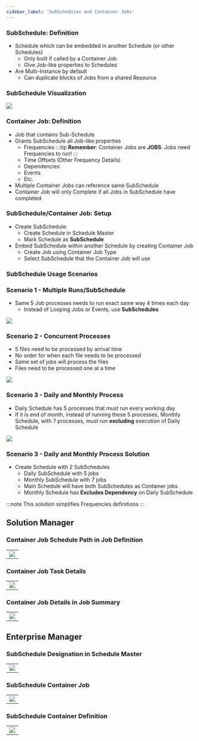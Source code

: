 ```yaml
---
sidebar_label: 'SubSchedules and Container Jobs'
---
```


### SubSchedule: Definition

* Schedule which can be embedded in another Schedule (or other Schedules)
	* Only built if called by a Container Job
	* Give Job-like properties to Schedules
* Are Multi-Instance by default
	* Can duplicate blocks of Jobs from a shared Resource

### SubSchedule Visualization

![](../static/imgbasic/424.png)

### Container Job: Definition

* Job that contains Sub-Schedule
* Grants SubSchedule all Job-like properties
	* Frequencies 
    :::tip
    **Remember**: Container Jobs are **JOBS**. Jobs need Frequencies to run!
    :::
	* Time Offsets (Other Frequency Details)
	* Dependencies
	* Events
	* Etc.
* Multiple Container Jobs can reference same SubSchedule
* Container Job will only Complete if all Jobs in SubSchedule have completed

### SubSchedule/Container Job: Setup

* Create SubSchedule:
	* Create Schedule in Schedule Master
	* Mark Schedule as **SubSchedule**
* Embed SubSchedule within another Schedule by creating Container Job
	* Create Job using Container Job Type
	* Select SubSchedule that the Container Job will use

### SubSchedule Usage Scenarios

### Scenario 1 - Multiple Runs/SubSchedule

* Same 5 Job processes needs to run exact same way 4 times each day
	* Instead of Looping Jobs or Events, use **SubSchedules**

![](../static/imgbasic/429.png)

### Scenario 2 - Concurrent Processes

* 5 files need to be processed by arrival time
* No order for when each file needs to be processed
* Same set of jobs will process the files
* Files need to be processed one at a time

![](../static/imgbasic/430.png)

### Scenario 3 - Daily and Monthly Process

* Daily Schedule has 5 processes that must run every working day
* If it is end of month, instead of running these 5 processes, Monthly Schedule, with 7 processes, must run **excluding** execution of Daily Schedule

![](../static/imgbasic/431.png)

### Scenario 3 - Daily and Monthly Process Solution

* Create Schedule with 2 SubSchedules
	* Daily SubSchedule with 5 jobs
	* Monthly SubSchedule with 7 jobs
	* Main Schedule will have both SubSchedules as Container jobs
	* Monthly Schedule has **Excludes Dependency** on Daily SubSchedule
    
:::note
This solution simplifies Frequencies definitions
:::

## Solution Manager

### Container Job Schedule Path in Job Definition

||
|---|
|![](../static/imgbasic/sm-subschedule-schedule-path-job-definition.png)| 

### Container Job Task Details

||
|---|
|![](../static/imgbasic/sm-subschedule-in-job-definition.png)| 

### Container Job Details in Job Summary

||
|---|
|![](../static/imgbasic/sm-subschedule-details-job-summary.png)| 

## Enterprise Manager

### SubSchedule Designation in Schedule Master

||
|---|
|![](../static/imgbasic/425.png)| 

### SubSchedule Container Job

||
|---|
|![](../static/imgbasic/426.png)| 

### SubSchedule Container Definition

||
|---|
|![](../static/imgbasic/427.png)|



